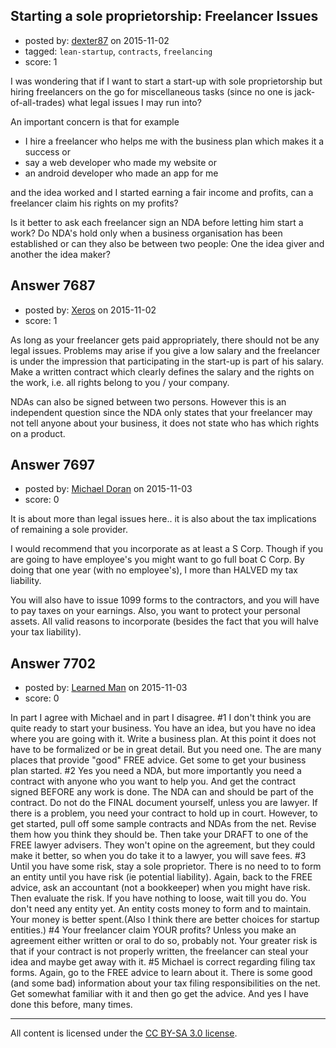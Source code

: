 ## Starting a sole proprietorship: Freelancer Issues

- posted by: [dexter87](https://stackexchange.com/users/3200095/dexter87) on 2015-11-02
- tagged: `lean-startup`, `contracts`, `freelancing`
- score: 1

I was wondering that if I want to start a start-up with sole proprietorship but hiring freelancers on the go for miscellaneous tasks (since no one is jack-of-all-trades) what legal issues I may run into? 

An important concern is that for example 

* I hire a freelancer who helps me with the business plan which makes it a success or 
* say a web developer who made my website or 
* an android developer who made an app for me 

and the idea worked and I started earning a fair income and profits, can a freelancer claim his rights on my profits? 

Is it better to ask each freelancer sign an NDA before letting him start a work? Do NDA's hold only when a business organisation has been established or can they also be between two people: One the idea giver and another the idea maker?


## Answer 7687

- posted by: [Xeros](https://stackexchange.com/users/6984932/xeros) on 2015-11-02
- score: 1

As long as your freelancer gets paid appropriately, there should not be any legal issues. Problems may arise if you give a low salary and the freelancer is under the impression that participating in the start-up is part of his salary. Make a written contract which clearly defines the salary and the rights on the work, i.e. all rights belong to you / your company.

NDAs can also be signed between two persons. However this is an independent question since the NDA only states that your freelancer may not tell anyone about your business, it does not state who has which rights on a product.


## Answer 7697

- posted by: [Michael Doran](https://stackexchange.com/users/6964956/michael-doran) on 2015-11-03
- score: 0

It is about more than legal issues here.. it is also about the tax implications of remaining a sole provider.

I would recommend that you incorporate as at least a S Corp. Though if you are going to have employee's you might want to go full boat C Corp. By doing that one year (with no employee's), I more than HALVED my tax liability. 

You will also have to issue 1099 forms to the contractors, and you will have to pay taxes on your earnings. Also, you want to protect your personal assets. All valid reasons to incorporate (besides the fact that you will halve your tax liability).



## Answer 7702

- posted by: [Learned Man](https://stackexchange.com/users/7236940/learned-man) on 2015-11-03
- score: 0

In part I agree with Michael and in part I disagree. #1 I don't think you are quite ready to start your business. You have an idea, but you have no idea where you are going with it. Write a business plan. At this point it does not have to be formalized or be in great detail. But you need one. The are many places that provide "good" FREE advice. Get some to get your business plan started. #2 Yes you need a NDA, but more importantly you need a contract with anyone who you want to help you. And get the contract signed BEFORE any work is done. The NDA can and should be part of the contract. Do not do the FINAL document yourself, unless you are lawyer. If there is a problem, you need your contract to hold up in court. However, to get started, pull off some sample contracts and NDAs from the net. Revise them how you think they should be. Then take your DRAFT to one of the FREE lawyer advisers. They won't opine on the agreement, but they could make it better, so when you do take it to a lawyer, you will save fees. #3 Until you have some risk, stay a sole proprietor. There is no need to to form an entity until you have risk (ie potential liability). Again, back to the FREE advice, ask an accountant (not a bookkeeper) when you might have risk. Then evaluate the risk. If you have nothing to loose, wait till you do. You don't need any entity yet. An entity costs money to form and to maintain. Your money is better spent.(Also I think there are better choices for startup entities.) #4 Your freelancer claim YOUR profits? Unless you make an agreement either written or oral to do so, probably not. Your greater risk is that if your contract is not properly written, the freelancer can steal your idea and maybe get away with it. #5 Michael is correct regarding filing tax forms. Again, go to the FREE advice to learn about it. There is some good (and some bad) information about your tax filing responsibilities on the net. Get somewhat familiar with it and then go get the advice. And yes I have done this before, many times.



---

All content is licensed under the [CC BY-SA 3.0 license](https://creativecommons.org/licenses/by-sa/3.0/).
